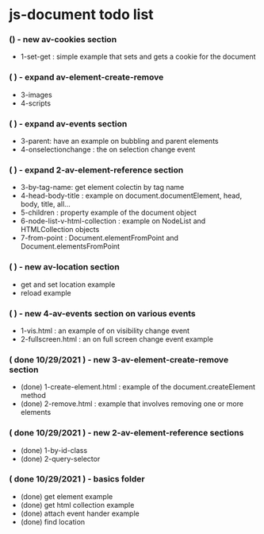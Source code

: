 # js-document todo list

### () - new av-cookies section
* 1-set-get : simple example that sets and gets a cookie for the document

### (   ) - expand av-element-create-remove
* 3-images
* 4-scripts

### (   ) - expand av-events section
* 3-parent: have an example on bubbling and parent elements
* 4-onselectionchange : the on selection change event

### (   ) - expand 2-av-element-reference section
* 3-by-tag-name: get element colectin by tag name
* 4-head-body-title : example on document.documentElement, head, body, title, all...
* 5-children : property example of the document object
* 6-node-list-v-html-collection : example on NodeList and HTMLCollection objects
* 7-from-point : Document.elementFromPoint and Document.elementsFromPoint

### (   ) - new av-location section
* get and set location example
* reload example

### (   ) - new 4-av-events section on various events
* 1-vis.html : an example of on visibility change event
* 2-fullscreen.html : an on full screen change event example

### ( done 10/29/2021 ) - new 3-av-element-create-remove section
* (done) 1-create-element.html : example of the document.createElement method
* (done) 2-remove.html : example that involves removing one or more elements

### ( done 10/29/2021 ) - new 2-av-element-reference sections
* (done) 1-by-id-class
* (done) 2-query-selector

### ( done 10/29/2021 ) - basics folder
* (done) get element example
* (done) get html collection example
* (done) attach event hander example
* (done) find location